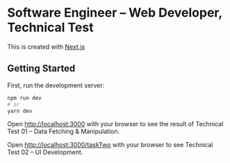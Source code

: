 # Software Engineer – Web Developer, Technical Test

This is created with [Next.js](https://nextjs.org)

## Getting Started

First, run the development server:

```bash
npm run dev
# or
yarn dev


```

Open [http://localhost:3000](http://localhost:3000) with your browser to see the result of Technical Test 01 – Data Fetching & Manipulation.

Open [http://localhost:3000/taskTwo](http://localhost:3000/taskTwo) with your browser to see Technical Test 02 – UI Development.
